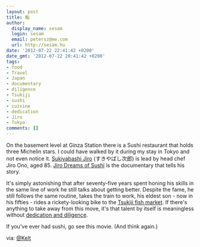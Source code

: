 ```yaml
---
layout: post
title: 鮨
author:
  display_name: sesam
  login: sesam
  email: petersz@me.com
  url: http://sesam.hu
date: '2012-07-22 22:41:42 +0200'
date_gmt: '2012-07-22 20:41:42 +0200'
tags:
- food
- Travel
- Japan
- documentary
- diligence
- Tsukiji
- sushi
- cuisine
- dedication
- Jiro
- Tokyo
comments: []
---
```


On the basement level at Ginza Station there is a Sushi restaurant that holds three Michelin stars. I could have walked by it during my stay in Tokyo and not even notice it. [Sukiyabashi Jiro](http://www.sushi-jiro.jp/index.html) (すきやばし次郎) is lead by head chef Jiro Ono, aged 85. [Jiro Dreams of Sushi](http://www.imdb.com/title/tt1772925) is the documentary that tells his story.

It's simply astonishing that after seventy-five years spent honing his skills in the same line of work he still talks about getting better. Despite the fame, he still follows the same routine, takes the train to work, his eldest son - now in his fifties - rides a rickety-looking bike to the [Tsukiji fish market](http://sesam.hu/2012/01/10/tsukiji). If there's anything to take away from this move, it's that talent by itself is meaningless without [dedication and diligence](http://sesam.hu/2011/07/21/we-are-what-we-repeatedly-do).

If you've ever had sushi, go see this movie. (And think again.)

via: [@Kelt](http://worldshots.hu/2012-07/film-a-legtokeletesebb-szusirol)
